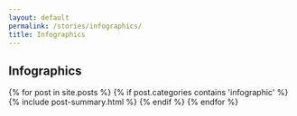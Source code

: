 ```yaml
---
layout: default
permalink: /stories/infographics/
title: Infographics 
---
```

<div class="spacer-5"></div>
<div class="container">
  <h2 class="text-center">Infographics</h2>
  <div class="spacer-3"></div>
  {% for post in site.posts %}
    {% if post.categories contains 'infographic' %}
      {% include post-summary.html %}    
    {% endif %}
  {% endfor %}
</div>
